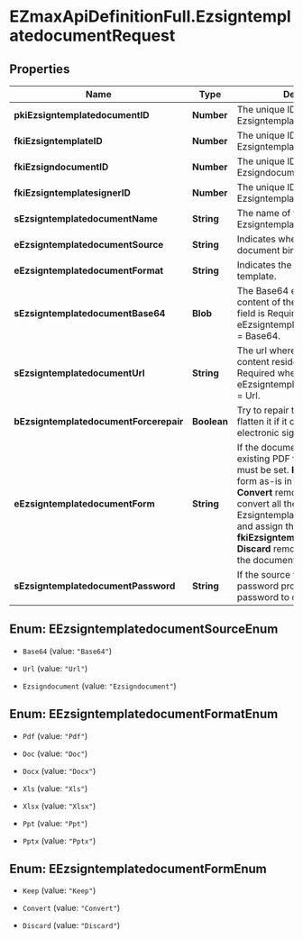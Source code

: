 # EZmaxApiDefinitionFull.EzsigntemplatedocumentRequest

## Properties

Name | Type | Description | Notes
------------ | ------------- | ------------- | -------------
**pkiEzsigntemplatedocumentID** | **Number** | The unique ID of the Ezsigntemplatedocument | [optional] 
**fkiEzsigntemplateID** | **Number** | The unique ID of the Ezsigntemplate | 
**fkiEzsigndocumentID** | **Number** | The unique ID of the Ezsigndocument | [optional] 
**fkiEzsigntemplatesignerID** | **Number** | The unique ID of the Ezsigntemplatesigner | [optional] 
**sEzsigntemplatedocumentName** | **String** | The name of the Ezsigntemplatedocument. | 
**eEzsigntemplatedocumentSource** | **String** | Indicates where to look for the document binary content. | 
**eEzsigntemplatedocumentFormat** | **String** | Indicates the format of the template. | [optional] 
**sEzsigntemplatedocumentBase64** | **Blob** | The Base64 encoded binary content of the document.  This field is Required when eEzsigntemplatedocumentSource &#x3D; Base64. | [optional] 
**sEzsigntemplatedocumentUrl** | **String** | The url where the document content resides.  This field is Required when eEzsigntemplatedocumentSource &#x3D; Url. | [optional] 
**bEzsigntemplatedocumentForcerepair** | **Boolean** | Try to repair the document or flatten it if it cannot be used for electronic signature. | [optional] 
**eEzsigntemplatedocumentForm** | **String** | If the document contains an existing PDF form this property must be set.  **Keep** leaves the form as-is in the document.  **Convert** removes the form and convert all the existing fields to Ezsigntemplateformfieldgroups and assign them to the specified **fkiEzsigntemplatesignerID**  **Discard** removes the form from the document | [optional] 
**sEzsigntemplatedocumentPassword** | **String** | If the source template is password protected, the password to open/modify it. | [optional] [default to &#39;&#39;]



## Enum: EEzsigntemplatedocumentSourceEnum


* `Base64` (value: `"Base64"`)

* `Url` (value: `"Url"`)

* `Ezsigndocument` (value: `"Ezsigndocument"`)





## Enum: EEzsigntemplatedocumentFormatEnum


* `Pdf` (value: `"Pdf"`)

* `Doc` (value: `"Doc"`)

* `Docx` (value: `"Docx"`)

* `Xls` (value: `"Xls"`)

* `Xlsx` (value: `"Xlsx"`)

* `Ppt` (value: `"Ppt"`)

* `Pptx` (value: `"Pptx"`)





## Enum: EEzsigntemplatedocumentFormEnum


* `Keep` (value: `"Keep"`)

* `Convert` (value: `"Convert"`)

* `Discard` (value: `"Discard"`)




